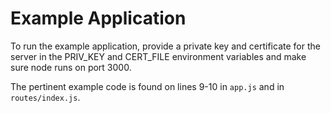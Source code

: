 # Example Application
To run the example application, provide a private key and
certificate for the server in the PRIV_KEY and CERT_FILE
environment variables and make sure node runs on port 3000.

The pertinent example code is found on lines 9-10 in `app.js`
and in `routes/index.js`.

